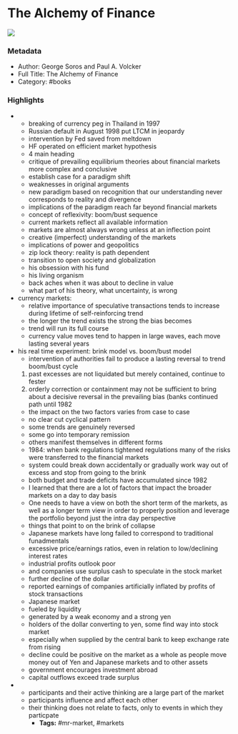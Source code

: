 # The Alchemy of Finance

![](https://m.media-amazon.com/images/I/51FpHtBYBIL._SY160.jpg)

### Metadata

- Author: George Soros and Paul  A. Volcker
- Full Title: The Alchemy of Finance
- Category: #books

### Highlights

- - breaking of currency peg in Thailand in 1997
  - Russian default in August 1998 put LTCM in jeopardy
  - intervention by Fed saved from meltdown
  - HF operated on efficient market hypothesis
  - 4 main heading
  - critique of prevailing equilibrium theories about financial markets more complex and conclusive
  - establish case for a paradigm shift
  - weaknesses in original arguments
  - new paradigm based on recognition that our understanding never corresponds to reality and divergence
  - implications of the paradigm reach far beyond financial markets
  - concept of reflexivity: boom/bust sequence
  - current markets reflect all available information
  - markets are almost always wrong unless at an inflection point
  - creative (imperfect) understanding of the markets
  - implications of power and geopolitics
  - zip lock theory: reality is path dependent
  - transition to open society and globalization
  - his obsession with his fund
  - his living organism
  - back aches when it was about to decline in value
  - what part of his theory, what uncertainty, is wrong
- currency markets:
  - relative importance of speculative transactions tends to increase during lifetime of self-reinforcing trend
  - the longer the trend exists the strong the bias becomes
  - trend will run its full course
  - currency value moves tend to happen in large waves, each move lasting several years
- his real time experiment:
  brink model vs. boom/bust model
  - intervention of authorities fail to produce a lasting reversal to trend boom/bust cycle
  1. past excesses are not liquidated but merely contained, continue to fester
  2. orderly correction or containment may not be sufficient to bring about a decisive reversal in the prevailing bias (banks continued path until 1982
  - the impact on the two factors varies from case to case
  - no clear cut cyclical pattern
  - some trends are genuinely reversed
  - some go into temporary remission
  - others manifest themselves in different forms
  - 1984: when bank regulations tightened regulations many of the risks were transferred to the financial markets
  - system could break down accidentally or gradually work way out of excess and stop from going to the brink
  - both budget and trade deficits have accumulated since 1982
  - I learned that there are a lot of factors that impact the broader markets on a day to day basis
  - One needs to have a view on both the short term of the markets, as well as a longer term view in order to properly position and leverage the portfolio beyond just the intra day perspective
  - things that point to on the brink of collapse
  - Japanese markets have long failed to correspond to traditional funadmentals
  - excessive price/earnings ratios, even in relation to low/declining interest rates
  - industrial profits outlook poor
  - and companies use surplus cash to speculate in the stock market
  - further decline of the dollar
  - reported earnings of companies artificially inflated by profits of stock transactions
  - Japanese market
  - fueled by liquidity
  - generated by a weak economy and a strong yen
  - holders of the dollar converting to yen, some find way into stock market
  - especially when supplied by the central bank to keep exchange rate from rising
  - decline could be positive on the market as a whole as people move money out of Yen and Japanese markets and to other assets
  - government encourages investment abroad
  - capital outflows exceed trade surplus
- - participants and their active thinking are a large part of the market
  - participants influence and affect each other
  - their thinking does not relate to facts, only to events in which they particpate
    - **Tags:** #mr-market, #markets
